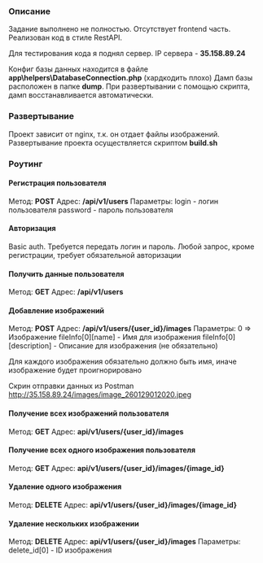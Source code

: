 ### Описание

Задание выполнено не полностью. Отсутствует frontend часть. Реализован код в стиле RestAPI.

Для тестирования кода я поднял сервер.
IP сервера - **35.158.89.24**

Конфиг базы данных находится в файле **app\helpers\DatabaseConnection.php** (хардкодить плохо)
Дамп базы расположен в папке **dump**. При развертывании с помощью скрипта, дамп восстанавливается автоматически.

### Развертывание

Проект зависит от nginx, т.к. он отдает файлы изображений. Развертывание проекта осуществляется скриптом **build.sh**

### Роутинг

#### Регистрация пользователя

Метод: **POST**  Адрес: **/api/v1/users** 
Параметры:
login - логин пользователя
password - пароль пользователя

#### Авторизация

Basic auth. Требуется передать логин и пароль. Любой запрос, кроме регистрации, требует обязательной авторизации

#### Получить данные пользователя
Метод: **GET** Адрес: **/api/v1/users**

#### Добавление изображений
Метод: **POST** Адрес: **/api/v1/users/{user_id}/images**
Параметры:
0 => Изображение
fileInfo[0][name] - Имя для изображения
fileInfo[0][description] - Описание для изображения (не обязательно)

Для каждого изображения обязательно должно быть имя, иначе изображение будет проигнорировано

Скрин отправки данных из Postman
http://35.158.89.24/images/image_260129012020.jpeg

#### Получение всех изображений пользователя
Метод: **GET** Адрес: **api/v1/users/{user_id}/images**

#### Получение всех одного изображения пользователя
Метод: **GET** Адрес: **api/v1/users/{user_id}/images/{image_id}**

#### Удаление одного изображения
Метод: **DELETE** Адрес: **api/v1/users/{user_id}/images/{image_id}**

#### Удаление нескольких изображении
Метод: **DELETE** Адрес: **api/v1/users/{user_id}/images**
Параметры:
delete_id[0] - ID изображения
